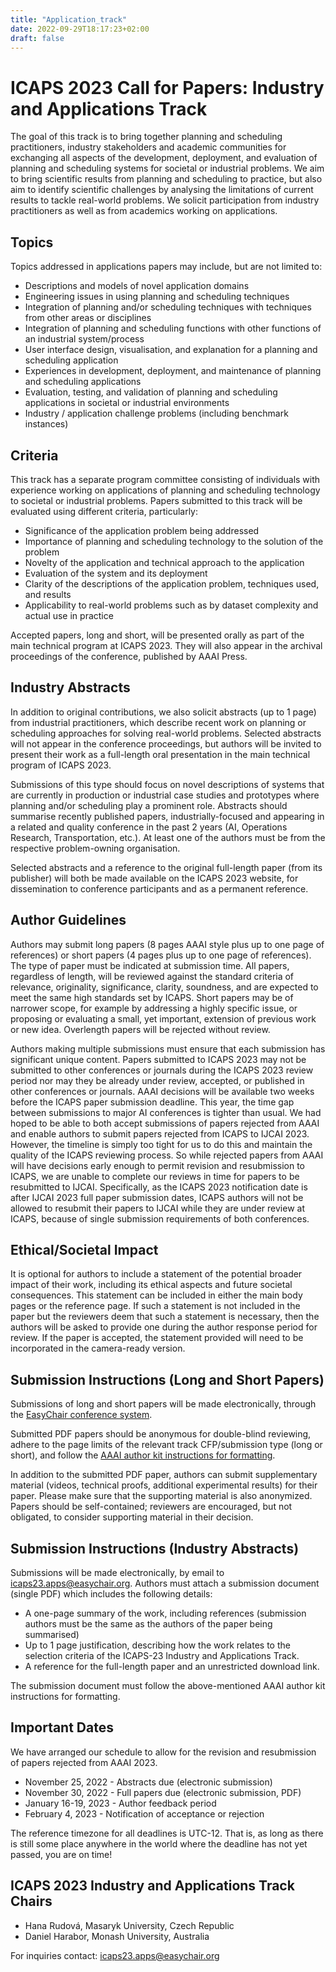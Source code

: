```yaml
---
title: "Application_track"
date: 2022-09-29T18:17:23+02:00
draft: false
---
```


# ICAPS 2023 Call for Papers: Industry and Applications Track

The goal of this track is to bring together planning and scheduling practitioners, industry stakeholders and academic communities for exchanging all aspects of the development, deployment, and evaluation of planning and scheduling systems for societal or industrial problems. We aim to bring scientific results from planning and scheduling to practice, but also aim to identify scientific challenges by analysing the limitations of current results to tackle real-world problems. We solicit participation from industry practitioners as well as from academics working on applications. 

## Topics
Topics addressed in applications papers may include, but are not limited to:
-	Descriptions and models of novel application domains
-	Engineering issues in using planning and scheduling techniques
-	Integration of planning and/or scheduling techniques with techniques from other areas or disciplines
-	Integration of planning and scheduling functions with other functions of an industrial system/process
-	User interface design, visualisation, and explanation for a planning and scheduling application
-	Experiences in development, deployment, and maintenance of planning and scheduling applications
-	Evaluation, testing, and validation of planning and scheduling applications in societal or industrial environments
-	Industry / application challenge problems (including benchmark instances)

## Criteria
This track has a separate program committee consisting of individuals with experience working on applications of planning and scheduling technology to societal or industrial problems. Papers submitted to this track will be evaluated using different criteria, particularly:
-	Significance of the application problem being addressed
-	Importance of planning and scheduling technology to the solution of the problem
-	Novelty of the application and technical approach to the application
-	Evaluation of the system and its deployment
-	Clarity of the descriptions of the application problem, techniques used, and results
-	Applicability to real-world problems such as by dataset complexity and actual use in practice

Accepted papers, long and short, will be presented orally as part of the main technical program at ICAPS 2023. They will also appear in the archival proceedings of the conference, published by AAAI Press.

## Industry Abstracts
In addition to original contributions, we also solicit abstracts (up to 1 page) from industrial practitioners, which describe recent work on planning or scheduling approaches for solving real-world problems. Selected abstracts will not appear in the conference proceedings, but authors will be invited to present their work as a full-length oral presentation in the main technical program of ICAPS 2023. 

Submissions of this type should focus on novel descriptions of systems that are currently in production or industrial case studies and prototypes where planning and/or scheduling play a prominent role. Abstracts should summarise recently published papers, industrially-focused and appearing in a related and quality conference in the past 2 years (AI, Operations Research, Transportation, etc.). At least one of the authors must be from the respective problem-owning organisation.

Selected abstracts and a reference to the original full-length paper (from its publisher) will both be made available on the ICAPS 2023 website, for dissemination to conference participants and as a permanent reference.


## Author Guidelines
Authors may submit long papers (8 pages AAAI style plus up to one page of references) or short papers (4 pages plus up to one page of references). The type of paper must be indicated at submission time. All papers, regardless of length, will be reviewed against the standard criteria of relevance, originality, significance, clarity, soundness, and are expected to meet the same high standards set by ICAPS. Short papers may be of narrower scope, for example by addressing a highly specific issue, or proposing or evaluating a small, yet important, extension of previous work or new idea. Overlength papers will be rejected without review.

Authors making multiple submissions must ensure that each submission has significant unique content. Papers submitted to ICAPS 2023 may not be submitted to other conferences or journals during the ICAPS 2023 review period nor may they be already under review, accepted, or published in other conferences or journals. AAAI decisions will be available two weeks before the ICAPS paper submission deadline. This year, the time gap between submissions to major AI conferences is tighter than usual. We had hoped to be able to both accept submissions of papers rejected from AAAI and enable authors to submit papers rejected from ICAPS to IJCAI 2023. However, the timeline is simply too tight for us to do this and maintain the quality of the ICAPS reviewing process. So while rejected papers from AAAI will have decisions early enough to permit revision and resubmission to ICAPS, we are unable to complete our reviews in time for papers to be resubmitted to IJCAI. Specifically, as the ICAPS 2023 notification date is after IJCAI 2023 full paper submission dates, ICAPS authors will not be allowed to resubmit their papers to IJCAI while they are under review at ICAPS, because of single submission requirements of both conferences.


## Ethical/Societal Impact
It is optional for authors to include a statement of the potential broader impact of their work, including its ethical aspects and future societal consequences. This statement can be included in either the main body pages or the reference page. If such a statement is not included in the paper but the reviewers deem that such a statement is necessary, then the authors will be asked to provide one during the author response period for review. If the paper is accepted, the statement provided will need to be incorporated in the camera-ready version.


## Submission Instructions (Long and Short Papers)
Submissions of long and short papers will be made electronically, through the [EasyChair conference system](https://easychair.org/conferences/?conf=icaps23). 

Submitted PDF papers should be anonymous for double-blind reviewing, adhere to the page limits of the relevant track CFP/submission type (long or short), and follow the [AAAI author kit instructions for formatting](https://www.aaai.org/Publications/Templates/AnonymousSubmission23.zip).

In addition to the submitted PDF paper, authors can submit supplementary material (videos, technical proofs, additional experimental results) for their paper. Please make sure that the supporting material is also anonymized. Papers should be self-contained; reviewers are encouraged, but not obligated, to consider supporting material in their decision.

## Submission Instructions (Industry Abstracts)
Submissions will be made electronically, by email to <icaps23.apps@easychair.org>. Authors must attach a submission document (single PDF) which includes the following details: 
-	A one-page summary of the work, including references (submission authors must be the same as the authors of the paper being summarised)
-	Up to 1 page justification, describing how the work relates to the selection criteria of the ICAPS-23 Industry and Applications Track.
-	A reference for the full-length paper and an unrestricted download link.
	
The submission document must follow the above-mentioned AAAI author kit instructions for formatting.

## Important Dates
We have arranged our schedule to allow for the revision and resubmission of papers rejected from AAAI 2023.

- November 25, 2022 - Abstracts due (electronic submission)
- November 30, 2022 - Full papers due (electronic submission, PDF)
- January 16-19, 2023 - Author feedback period
- February 4, 2023 - Notification of acceptance or rejection

The reference timezone for all deadlines is UTC-12. That is, as long as there is still some place anywhere in the world where the deadline has not yet passed, you are on time!

## ICAPS 2023 Industry and Applications Track Chairs
- Hana Rudová, Masaryk University, Czech Republic
- Daniel Harabor, Monash University, Australia

For inquiries contact: <icaps23.apps@easychair.org>
